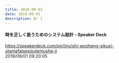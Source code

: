 ```yaml
---
title: 2019-09-01
date: 2019-09-01
description: B! 1
---
```


####  時を正しく扱うためのシステム設計 - Speaker Deck
https://speakerdeck.com/pictiny/shi-wozheng-sikuxi-utamefalsesisutemushe-ji<br>
2019/09/01 09:20:05<br>


